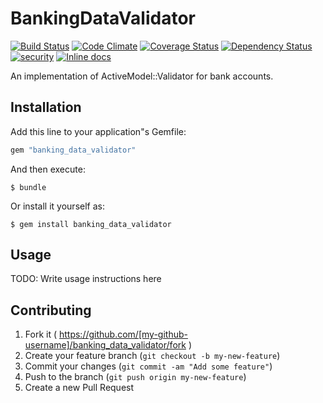 # BankingDataValidator

[![Build Status](https://travis-ci.org/americodls/banking_data_validator.svg)](https://travis-ci.org/americodls/banking_data_validator)
[![Code Climate](https://codeclimate.com/github/americodls/banking_data_validator/badges/gpa.svg)](https://codeclimate.com/github/americodls/banking_data_validator)
[![Coverage Status](https://coveralls.io/repos/americodls/banking_data_validator/badge.svg)](https://coveralls.io/r/americodls/banking_data_validator)
[![Dependency Status](https://gemnasium.com/americodls/banking_data_validator.svg)](https://gemnasium.com/americodls/banking_data_validator)
[![security](https://hakiri.io/github/americodls/banking_data_validator/master.svg)](https://hakiri.io/github/americodls/banking_data_validator/master)
[![Inline docs](http://inch-ci.org/github/americodls/banking_data_validator.svg?branch=master&style=shields)](http://inch-ci.org/github/americodls/banking_data_validator)

An implementation of ActiveModel::Validator for bank accounts.

## Installation

Add this line to your application"s Gemfile:

```ruby
gem "banking_data_validator"
```

And then execute:

    $ bundle

Or install it yourself as:

    $ gem install banking_data_validator

## Usage

TODO: Write usage instructions here

## Contributing

1. Fork it ( https://github.com/[my-github-username]/banking_data_validator/fork )
2. Create your feature branch (`git checkout -b my-new-feature`)
3. Commit your changes (`git commit -am "Add some feature"`)
4. Push to the branch (`git push origin my-new-feature`)
5. Create a new Pull Request
